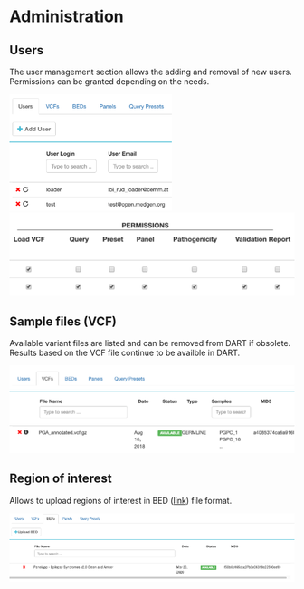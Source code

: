 
# Administration

## Users
The user management section allows the adding and removal of new users. Permissions can be granted depending on the needs.

![DART User](img/guide-admin-user_overview.png)
![DART User list](img/guide-admin-user_list.png)

## Sample files (VCF)
Available variant files are listed and can be removed from DART if obsolete. Results based on the VCF file continue to be availble in DART.

![DART VCF](img/guide-admin-vcf_overview.png)


## Region of interest
Allows to upload regions of interest in BED ([link](https://en.wikipedia.org/wiki/BED_%28file_format%29)) file format.

![DART BED](img/guide-admin-bed_overview.png)